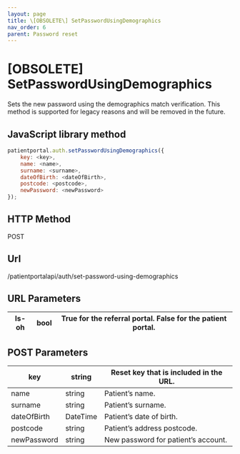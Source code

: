 ```yaml
---
layout: page
title: \[OBSOLETE\] SetPasswordUsingDemographics
nav_order: 6
parent: Password reset
---
```


# \[OBSOLETE\] SetPasswordUsingDemographics

Sets the new password using the demographics match verification. This method is supported for legacy reasons and will be removed in the future.

## JavaScript library method

```javascript
patientportal.auth.setPasswordUsingDemographics({
    key: <key>,
    name: <name>,
    surname: <surname>,
    dateOfBirth: <dateOfBirth>,
    postcode: <postcode>,
    newPassword: <newPassword>
});
```

## HTTP Method

POST

## ****Url****

/patientportalapi/auth/set-password-using-demographics

## URL Parameters

| Is-oh | bool | True for the referral portal. False for the patient portal. |
| --- | --- | --- |

## POST Parameters

| key | string | Reset key that is included in the URL. |
| --- | --- | --- |
| name | string | Patient’s name. |
| surname | string | Patient’s surname. |
| dateOfBirth | DateTime | Patient’s date of birth. |
| postcode | string | Patient’s address postcode. |
| newPassword | string | New password for patient’s account. |
